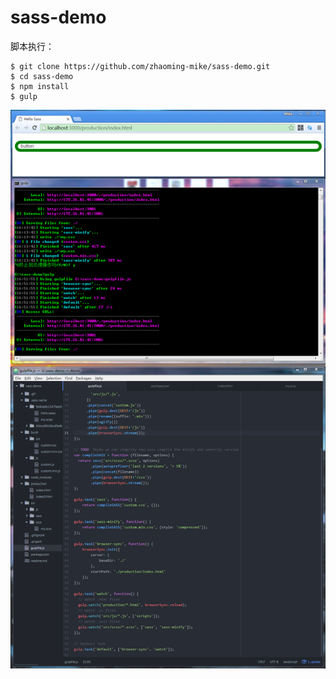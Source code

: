 # sass-demo

脚本执行：

```shell
$ git clone https://github.com/zhaoming-mike/sass-demo.git
$ cd sass-demo
$ npm install 
$ gulp
```

![工作截图](docs/images/screen.png)
